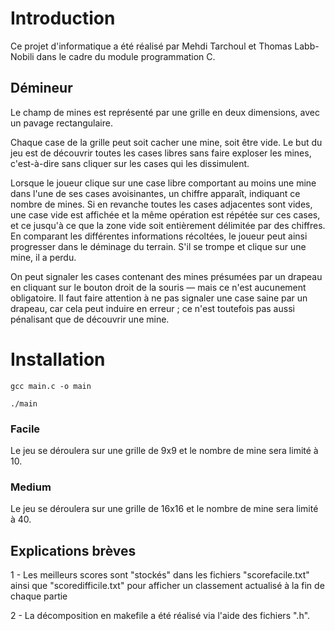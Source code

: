 # Introduction

Ce projet d'informatique a été réalisé par Mehdi Tarchoul et Thomas Labb-Nobili dans le cadre du module programmation C.

## Démineur

Le champ de mines est représenté par une grille en deux dimensions, avec un pavage rectangulaire.

Chaque case de la grille peut soit cacher une mine, soit être vide. Le but du jeu est de découvrir toutes les cases libres sans faire exploser les mines, c'est-à-dire sans cliquer sur les cases qui les dissimulent.

Lorsque le joueur clique sur une case libre comportant au moins une mine dans l'une de ses cases avoisinantes, un chiffre apparaît, indiquant ce nombre de mines. Si en revanche toutes les cases adjacentes sont vides, une case vide est affichée et la même opération est répétée sur ces cases, et ce jusqu'à ce que la zone vide soit entièrement délimitée par des chiffres. En comparant les différentes informations récoltées, le joueur peut ainsi progresser dans le déminage du terrain. S'il se trompe et clique sur une mine, il a perdu.

On peut signaler les cases contenant des mines présumées par un drapeau en cliquant sur le bouton droit de la souris — mais ce n'est aucunement obligatoire. Il faut faire attention à ne pas signaler une case saine par un drapeau, car cela peut induire en erreur ; ce n'est toutefois pas aussi pénalisant que de découvrir une mine.

# Installation

`gcc main.c -o main`

`./main`

### Facile

Le jeu se déroulera sur une grille de 9x9 et le nombre de mine sera limité à 10.

### Medium

Le jeu se déroulera sur une grille de 16x16 et le nombre de mine sera limité à 40.

## Explications brèves

1 - Les meilleurs scores sont "stockés" dans les fichiers "scorefacile.txt" ainsi que "scoredifficile.txt" pour afficher un classement actualisé à la fin de chaque partie

2 - La décomposition en makefile a été réalisé via l'aide des fichiers ".h".

